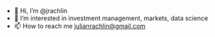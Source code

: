 - 👋 Hi, I’m @jrachlin
- 👀 I’m interested in investment management, markets, data science
- 📫 How to reach me julianrachlin@gmail.com

<!---
jrachlin/jrachlin is a ✨ special ✨ repository because its `README.md` (this file) appears on your GitHub profile.
You can click the Preview link to take a look at your changes.
--->
